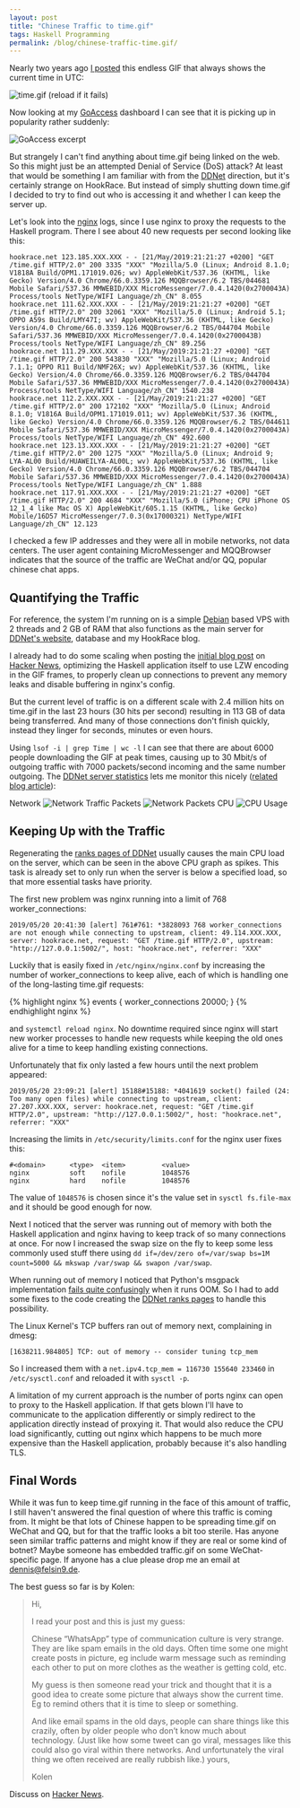 ```yaml
---
layout: post
title: "Chinese Traffic to time.gif"
tags: Haskell Programming
permalink: /blog/chinese-traffic-time.gif/
---
```


Nearly two years ago [I posted](/blog/time.gif/) this endless GIF that always shows the current time in UTC:

<!--more-->
![time.gif (reload if it fails)](/time.gif)

Now looking at my [GoAccess](https://goaccess.io/) dashboard I can see that it is picking up in popularity rather suddenly:

![GoAccess excerpt](/public/chinese-traffic/goaccess.png)

But strangely I can't find anything about time.gif being linked on the web. So this might just be an attempted Denial of Service (DoS) attack? At least that would be something I am familiar with from the [DDNet](https://ddnet.tw/) direction, but it's certainly strange on HookRace. But instead of simply shutting down time.gif I decided to try to find out who is accessing it and whether I can keep the server up.

Let's look into the [nginx](https://www.nginx.com/) logs, since I use nginx to proxy the requests to the Haskell program. There I see about 40 new requests per second looking like this:

```
hookrace.net 123.185.XXX.XXX - - [21/May/2019:21:21:27 +0200] "GET /time.gif HTTP/2.0" 200 3335 "XXX" "Mozilla/5.0 (Linux; Android 8.1.0; V1818A Build/OPM1.171019.026; wv) AppleWebKit/537.36 (KHTML, like Gecko) Version/4.0 Chrome/66.0.3359.126 MQQBrowser/6.2 TBS/044681 Mobile Safari/537.36 MMWEBID/XXX MicroMessenger/7.0.4.1420(0x2700043A) Process/tools NetType/WIFI Language/zh_CN" 8.055
hookrace.net 111.62.XXX.XXX - - [21/May/2019:21:21:27 +0200] "GET /time.gif HTTP/2.0" 200 32061 "XXX" "Mozilla/5.0 (Linux; Android 5.1; OPPO A59s Build/LMY47I; wv) AppleWebKit/537.36 (KHTML, like Gecko) Version/4.0 Chrome/66.0.3359.126 MQQBrowser/6.2 TBS/044704 Mobile Safari/537.36 MMWEBID/XXX MicroMessenger/7.0.4.1420(0x2700043B) Process/tools NetType/WIFI Language/zh_CN" 89.256
hookrace.net 111.29.XXX.XXX - - [21/May/2019:21:21:27 +0200] "GET /time.gif HTTP/2.0" 200 543830 "XXX" "Mozilla/5.0 (Linux; Android 7.1.1; OPPO R11 Build/NMF26X; wv) AppleWebKit/537.36 (KHTML, like Gecko) Version/4.0 Chrome/66.0.3359.126 MQQBrowser/6.2 TBS/044704 Mobile Safari/537.36 MMWEBID/XXX MicroMessenger/7.0.4.1420(0x2700043A) Process/tools NetType/WIFI Language/zh_CN" 1540.238
hookrace.net 112.2.XXX.XXX - - [21/May/2019:21:21:27 +0200] "GET /time.gif HTTP/2.0" 200 172102 "XXX" "Mozilla/5.0 (Linux; Android 8.1.0; V1816A Build/OPM1.171019.011; wv) AppleWebKit/537.36 (KHTML, like Gecko) Version/4.0 Chrome/66.0.3359.126 MQQBrowser/6.2 TBS/044611 Mobile Safari/537.36 MMWEBID/XXX MicroMessenger/7.0.4.1420(0x2700043A) Process/tools NetType/WIFI Language/zh_CN" 492.600
hookrace.net 123.13.XXX.XXX - - [21/May/2019:21:21:27 +0200] "GET /time.gif HTTP/2.0" 200 1275 "XXX" "Mozilla/5.0 (Linux; Android 9; LYA-AL00 Build/HUAWEILYA-AL00L; wv) AppleWebKit/537.36 (KHTML, like Gecko) Version/4.0 Chrome/66.0.3359.126 MQQBrowser/6.2 TBS/044704 Mobile Safari/537.36 MMWEBID/XXX MicroMessenger/7.0.4.1420(0x2700043A) Process/tools NetType/WIFI Language/zh_CN" 1.888
hookrace.net 117.91.XXX.XXX - - [21/May/2019:21:21:27 +0200] "GET /time.gif HTTP/2.0" 200 4684 "XXX" "Mozilla/5.0 (iPhone; CPU iPhone OS 12_1_4 like Mac OS X) AppleWebKit/605.1.15 (KHTML, like Gecko) Mobile/16D57 MicroMessenger/7.0.3(0x17000321) NetType/WIFI Language/zh_CN" 12.123
```

I checked a few IP addresses and they were all in mobile networks, not data centers. The user agent containing MicroMessenger and MQQBrowser indicates that the source of the traffic are WeChat and/or QQ, popular chinese chat apps.

## Quantifying the Traffic

For reference, the system I'm running on is a simple [Debian](https://www.debian.org/) based VPS with 2 threads and 2 GB of RAM that also functions as the main server for [DDNet's website](https://ddnet.tw/), database and my HookRace blog.

I already had to do some scaling when posting the [initial blog post](/blog/time.gif/) on [Hacker News](https://news.ycombinator.com/item?id=14996715), optimizing the Haskell application itself to use LZW encoding in the GIF frames, to properly clean up connections to prevent any memory leaks and disable buffering in nginx's config.

But the current level of traffic is on a different scale with 2.4 million hits on time.gif in the last 23 hours (30 hits per second) resulting in 113 GB of data being transferred. And many of those connections don't finish quickly, instead they linger for seconds, minutes or even hours.

Using `lsof -i | grep Time | wc -l` I can see that there are about 6000 people downloading the GIF at peak times, causing up to 30 Mbit/s of outgoing traffic with 7000 packets/second incoming and the same number outgoing. The [DDNet server statistics](https://ddnet.tw/stats/server/) lets me monitor this nicely ([related blog article](/blog/server-statistics/)):

Network
![Network Traffic](/public/chinese-traffic/ddnet-network.png)
Packets
![Network Packets](/public/chinese-traffic/ddnet-packets.png)
CPU
![CPU Usage](/public/chinese-traffic/ddnet-cpu.png)

## Keeping Up with the Traffic

Regenerating the [ranks pages of DDNet](https://ddnet.tw/ranks/) usually causes the main CPU load on the server, which can be seen in the above CPU graph as spikes. This task is already set to only run when the server is below a specified load, so that more essential tasks have priority.

The first new problem was nginx running into a limit of 768 worker\_connections:

```
2019/05/20 20:41:30 [alert] 761#761: *3828093 768 worker_connections are not enough while connecting to upstream, client: 49.114.XXX.XXX, server: hookrace.net, request: "GET /time.gif HTTP/2.0", upstream: "http://127.0.0.1:5002/", host: "hookrace.net", referrer: "XXX"
```

Luckily that is easily fixed in `/etc/nginx/nginx.conf` by increasing the number of worker\_connections to keep alive, each of which is handling one of the long-lasting time.gif requests:

{% highlight nginx %}
events {
  worker_connections 20000;
}
{% endhighlight nginx %}

and `systemctl reload nginx`. No downtime required since nginx will start new worker processes to handle new requests while keeping the old ones alive for a time to keep handling existing connections.

Unfortunately that fix only lasted a few hours until the next problem appeared:

```
2019/05/20 23:09:21 [alert] 15188#15188: *4041619 socket() failed (24: Too many open files) while connecting to upstream, client: 27.207.XXX.XXX, server: hookrace.net, request: "GET /time.gif HTTP/2.0", upstream: "http://127.0.0.1:5002/", host: "hookrace.net", referrer: "XXX"
```

Increasing the limits in `/etc/security/limits.conf` for the nginx user fixes this:

```
#<domain>      <type>  <item>         <value>
nginx          soft    nofile         1048576
nginx          hard    nofile         1048576
```

The value of `1048576` is chosen since it's the value set in `sysctl fs.file-max` and it should be good enough for now.

Next I noticed that the server was running out of memory with both the Haskell application and nginx having to keep track of so many connections at once. For now I increased the swap size on the fly to keep some less commonly used stuff there using `dd if=/dev/zero of=/var/swap bs=1M count=5000 && mkswap /var/swap && swapon /var/swap`.

When running out of memory I noticed that Python's msgpack implementation [fails quite confusingly](https://github.com/msgpack/msgpack-python/issues/239) when it runs OOM. So I had to add some fixes to the code creating the [DDNet ranks pages](https://ddnet.tw/ranks/) to handle this possibility.

The Linux Kernel's TCP buffers ran out of memory next, complaining in dmesg:

```
[1638211.984805] TCP: out of memory -- consider tuning tcp_mem
```

So I increased them with a `net.ipv4.tcp_mem = 116730 155640 233460` in `/etc/sysctl.conf` and reloaded it with `sysctl -p`.

A limitation of my current approach is the number of ports nginx can open to proxy to the Haskell application. If that gets blown I'll have to communicate to the application differently or simply redirect to the application directly instead of proxying it. That would also reduce the CPU load significantly, cutting out nginx which happens to be much more expensive than the Haskell application, probably because it's also handling TLS.

## Final Words

While it was fun to keep time.gif running in the face of this amount of traffic, I still haven't answered the final question of where this traffic is coming from. It might be that lots of Chinese happen to be spreading time.gif on WeChat and QQ, but for that the traffic looks a bit too sterile. Has anyone seen similar traffic patterns and might know if they are real or some kind of botnet? Maybe someone has embedded traffic.gif on some WeChat-specific page. If anyone has a clue please drop me an email at [dennis@felsin9.de](mailto:dennis@felsin9.de).

The best guess so far is by Kolen:

> Hi,
>
> I read your post and this is just my guess:
>
> Chinese “WhatsApp” type of communication culture is very strange. They
> are like spam emails in the old days. Often time some one might create
> posts in picture, eg include warm message such as reminding each other to
> put on more clothes as the weather is getting cold, etc.
>
> My guess is then someone read your trick and thought that it is a good
> idea to create some picture that always show the current time. Eg to
> remind others that it is time to sleep or something.
>
> And like email spams in the old days, people can share things like this
> crazily, often by older people who don’t know much about technology.
> (Just like how some tweet can go viral, messages like this could also go
> viral within there networks. And unfortunately the viral thing we often
> received are really rubbish like.)
> yours,
>
> Kolen

Discuss on [Hacker News](https://news.ycombinator.com/item?id=19978393).
